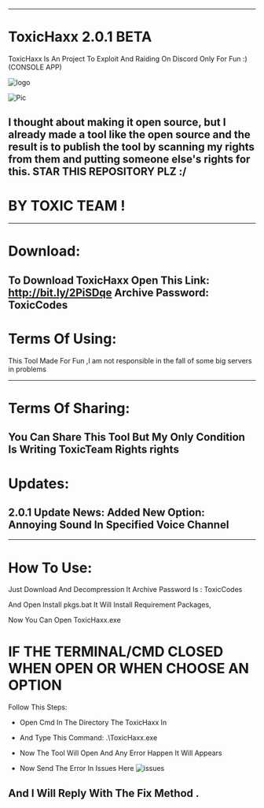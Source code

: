 -----------------------
# ToxicHaxx 2.0.1 BETA
ToxicHaxx Is An Project To Exploit And Raiding On Discord Only For Fun :)
(CONSOLE APP)

![logo](https://6.top4top.net/p_1331viz4e1.png)


![Pic](https://2.top4top.net/p_1335p6hqa1.png)


I thought about making it open source, but I already made a tool like the open source and the result is to publish the tool by scanning my rights from them and putting someone else's rights for this.
STAR THIS REPOSITORY PLZ :/
-----------------------
# BY TOXIC TEAM !
--------------------
# Download:
**To Download ToxicHaxx Open This Link:** http://bit.ly/2PiSDqe
Archive Password: ToxicCodes
--------------------

# Terms Of Using:
This Tool Made For Fun ,I am not responsible in the fall of some big servers in problems




-------------------------
# Terms Of Sharing:
You Can Share This Tool But My Only Condition Is Writing ToxicTeam Rights rights
--------------
# Updates:
2.0.1 Update News:
Added New Option: Annoying Sound In Specified Voice Channel
-------------


----------------------
# How To Use:

Just Download And Decompression It Archive Password Is : ToxicCodes

And Open Install pkgs.bat
It Will Install Requirement Packages,

Now You Can Open ToxicHaxx.exe

# IF THE TERMINAL/CMD CLOSED WHEN OPEN OR WHEN CHOOSE AN OPTION
Follow This Steps:
- Open Cmd In The Directory The ToxicHaxx In
- And Type This Command: .\ToxicHaxx.exe
- Now The Tool Will Open And Any Error Happen It Will Appears

- Now Send The Error In Issues Here ![issues](https://2.top4top.net/p_13327vaqk1.png)

And I Will Reply With The Fix Method .
------------------------
